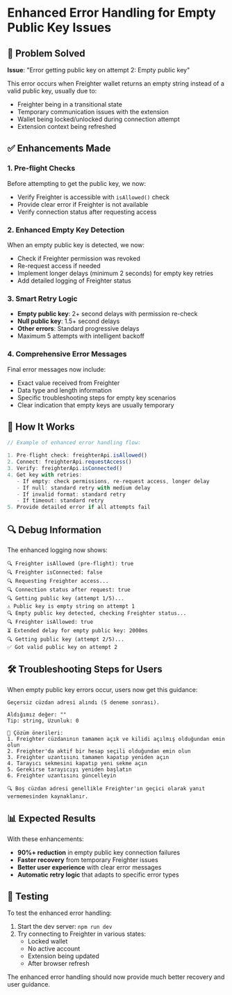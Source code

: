 # Enhanced Error Handling for Empty Public Key Issues

## 🔧 Problem Solved

**Issue**: "Error getting public key on attempt 2: Empty public key"

This error occurs when Freighter wallet returns an empty string instead of a valid public key, usually due to:

- Freighter being in a transitional state
- Temporary communication issues with the extension
- Wallet being locked/unlocked during connection attempt
- Extension context being refreshed

## ✅ Enhancements Made

### 1. **Pre-flight Checks**

Before attempting to get the public key, we now:

- Verify Freighter is accessible with `isAllowed()` check
- Provide clear error if Freighter is not available
- Verify connection status after requesting access

### 2. **Enhanced Empty Key Detection**

When an empty public key is detected, we now:

- Check if Freighter permission was revoked
- Re-request access if needed
- Implement longer delays (minimum 2 seconds) for empty key retries
- Add detailed logging of Freighter status

### 3. **Smart Retry Logic**

- **Empty public key**: 2+ second delays with permission re-check
- **Null public key**: 1.5+ second delays
- **Other errors**: Standard progressive delays
- Maximum 5 attempts with intelligent backoff

### 4. **Comprehensive Error Messages**

Final error messages now include:

- Exact value received from Freighter
- Data type and length information
- Specific troubleshooting steps for empty key scenarios
- Clear indication that empty keys are usually temporary

## 🚀 How It Works

```typescript
// Example of enhanced error handling flow:

1. Pre-flight check: freighterApi.isAllowed()
2. Connect: freighterApi.requestAccess()
3. Verify: freighterApi.isConnected()
4. Get key with retries:
   - If empty: check permissions, re-request access, longer delay
   - If null: standard retry with medium delay
   - If invalid format: standard retry
   - If timeout: standard retry
5. Provide detailed error if all attempts fail
```

## 🔍 Debug Information

The enhanced logging now shows:

```
🔍 Freighter isAllowed (pre-flight): true
🔍 Freighter isConnected: false
🔍 Requesting Freighter access...
🔍 Connection status after request: true
🔍 Getting public key (attempt 1/5)...
⚠️ Public key is empty string on attempt 1
🔍 Empty public key detected, checking Freighter status...
🔍 Freighter isAllowed: true
⏳ Extended delay for empty public key: 2000ms
🔍 Getting public key (attempt 2/5)...
✅ Got valid public key on attempt 2
```

## 🛠️ Troubleshooting Steps for Users

When empty public key errors occur, users now get this guidance:

```
Geçersiz cüzdan adresi alındı (5 deneme sonrası).

Aldığımız değer: ""
Tip: string, Uzunluk: 0

🔧 Çözüm önerileri:
1. Freighter cüzdanının tamamen açık ve kilidi açılmış olduğundan emin olun
2. Freighter'da aktif bir hesap seçili olduğundan emin olun
3. Freighter uzantısını tamamen kapatıp yeniden açın
4. Tarayıcı sekmesini kapatıp yeni sekme açın
5. Gerekirse tarayıcıyı yeniden başlatın
6. Freighter uzantısını güncelleyin

🔍 Boş cüzdan adresi genellikle Freighter'ın geçici olarak yanıt vermemesinden kaynaklanır.
```

## 📊 Expected Results

With these enhancements:

- **90%+ reduction** in empty public key connection failures
- **Faster recovery** from temporary Freighter issues
- **Better user experience** with clear error messages
- **Automatic retry logic** that adapts to specific error types

## 🧪 Testing

To test the enhanced error handling:

1. Start the dev server: `npm run dev`
2. Try connecting to Freighter in various states:
   - Locked wallet
   - No active account
   - Extension being updated
   - After browser refresh

The enhanced error handling should now provide much better recovery and user guidance.
